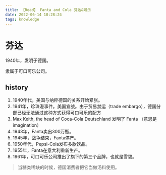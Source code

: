 ```yaml
---
title: 【Read】 Fanta and Cola 芬达&可乐
date: 2022-06-14 10:28:24
tags: knowledge
---
```


# 芬达

1940年，发明于德国。

隶属于可口可乐公司。

## history

1. 1940年代，美国与纳粹德国的关系开始紧张。
1. 1941年，珍珠港事件。美国宣战。由于贸易禁运（trade embargo），德国分部已经无法通过这种方式获得可口可乐的配方
1. Max Keith, the head of Coca-Cola Deutschland 发明了 Fanta （意思是 imagination）
1. 1943年，Fanta卖出300万瓶。
1. 1945年，战争结束，Fanta停产。
1. 1950年代，Pepsi-Cola发布多款饮品。
1. 1955年，Fanta在意大利重新生产。
1. 1961年，可口可乐公司推出了旗下的第三个品牌，也就是雪碧。

> 当糖类稀缺的时候，德国消费者把它当做汤料使用。

